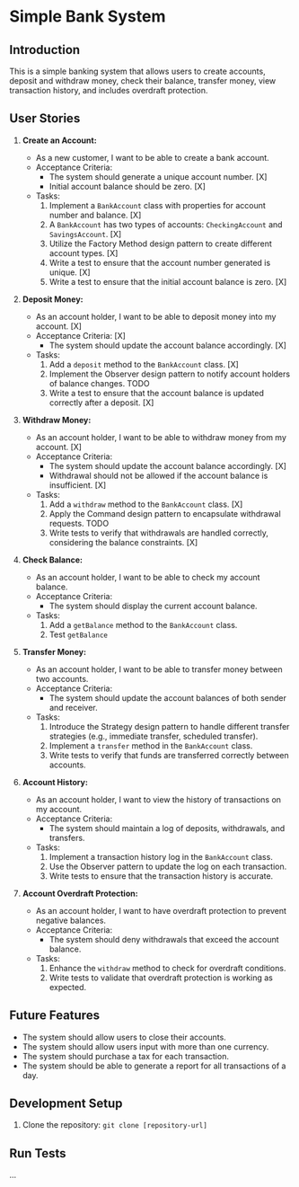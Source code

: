 # Simple Bank System

## Introduction

This is a simple banking system that allows users to create accounts, deposit and withdraw money, check their balance, transfer money, view transaction history, and includes overdraft protection.

## User Stories

1. **Create an Account:**
   - As a new customer, I want to be able to create a bank account.
   - Acceptance Criteria:
     - The system should generate a unique account number. [X]
     - Initial account balance should be zero. [X]
   - Tasks:
     1. Implement a `BankAccount` class with properties for account number and balance. [X]
     2. A `BankAccount` has two types of accounts: `CheckingAccount` and `SavingsAccount`. [X]
     3. Utilize the Factory Method design pattern to create different account types. [X]
     4. Write a test to ensure that the account number generated is unique. [X]
     5. Write a test to ensure that the initial account balance is zero. [X]

2. **Deposit Money:**
   - As an account holder, I want to be able to deposit money into my account. [X]
   - Acceptance Criteria: [X]
     - The system should update the account balance accordingly. [X]
   - Tasks:
     1. Add a `deposit` method to the `BankAccount` class. [X]
     2. Implement the Observer design pattern to notify account holders of balance changes.  TODO
     3. Write a test to ensure that the account balance is updated correctly after a deposit. [X]

3. **Withdraw Money:**
   - As an account holder, I want to be able to withdraw money from my account. [X]
   - Acceptance Criteria: 
     - The system should update the account balance accordingly. [X]
     - Withdrawal should not be allowed if the account balance is insufficient. [X]
   - Tasks:
     1. Add a `withdraw` method to the `BankAccount` class. [X]
     2. Apply the Command design pattern to encapsulate withdrawal requests. TODO
     3. Write tests to verify that withdrawals are handled correctly, considering the balance constraints. [X]

4. **Check Balance:**
   - As an account holder, I want to be able to check my account balance.
   - Acceptance Criteria:
     - The system should display the current account balance.
   - Tasks:
     1. Add a `getBalance` method to the `BankAccount` class.
     2. Test `getBalance`

5. **Transfer Money:**
   - As an account holder, I want to be able to transfer money between two accounts.
   - Acceptance Criteria:
     - The system should update the account balances of both sender and receiver.
   - Tasks:
     1. Introduce the Strategy design pattern to handle different transfer strategies (e.g., immediate transfer, scheduled transfer).
     2. Implement a `transfer` method in the `BankAccount` class.
     3. Write tests to verify that funds are transferred correctly between accounts.

6. **Account History:**
   - As an account holder, I want to view the history of transactions on my account.
   - Acceptance Criteria:
     - The system should maintain a log of deposits, withdrawals, and transfers.
   - Tasks:
     1. Implement a transaction history log in the `BankAccount` class.
     2. Use the Observer pattern to update the log on each transaction.
     3. Write tests to ensure that the transaction history is accurate.

7. **Account Overdraft Protection:**
   - As an account holder, I want to have overdraft protection to prevent negative balances.
   - Acceptance Criteria:
     - The system should deny withdrawals that exceed the account balance.
   - Tasks:
     1. Enhance the `withdraw` method to check for overdraft conditions.
     2. Write tests to validate that overdraft protection is working as expected.


## Future Features
- The system should allow users to close their accounts.
- The system should allow users input with more than one currency.
- The system should purchase a tax for each transaction.
- The system should be able to generate a report for all transactions of a day.

## Development Setup

1. Clone the repository: `git clone [repository-url]`

## Run Tests

...
